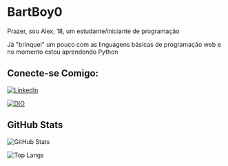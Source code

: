 
# BartBoy0

Prazer, sou Alex, 18, um estudante/iniciante de programação

Já "brinquei" um pouco com as linguagens básicas de programação web e no momento estou aprendendo Python



## Conecte-se Comigo:

[![LinkedIn](https://img.shields.io/badge/LinkedIn-000?style=for-the-badge&logo=linkedin&logoColor=0E76A8)](https://www.linkedin.com/in/alex-vin%C3%ADcius-a56b12305/)

[![DIO](https://img.shields.io/badge/DIO-000?style=for-the-badge&logo=&logoColor=0E76A8)](https://web.dio.me/users/alexvinicius0001/?tab=achievements)

## GitHub Stats

![GitHub Stats](https://github-readme-stats.vercel.app/api?username=BartBoy0&theme=transparent&bg_color=000&border_color=008000&show_icons=true&icon_color=008000&title_color=008000&hide_title=true&text_color=FFF)

![Top Langs](https://github-readme-stats-git-masterrstaa-rickstaa.vercel.app/api/top-langs/?username=BartBoy0&layout=compact&bg_color=000&border_color=30A3DC&title_color=E94D5F&text_color=FFF&hide_title=true)

